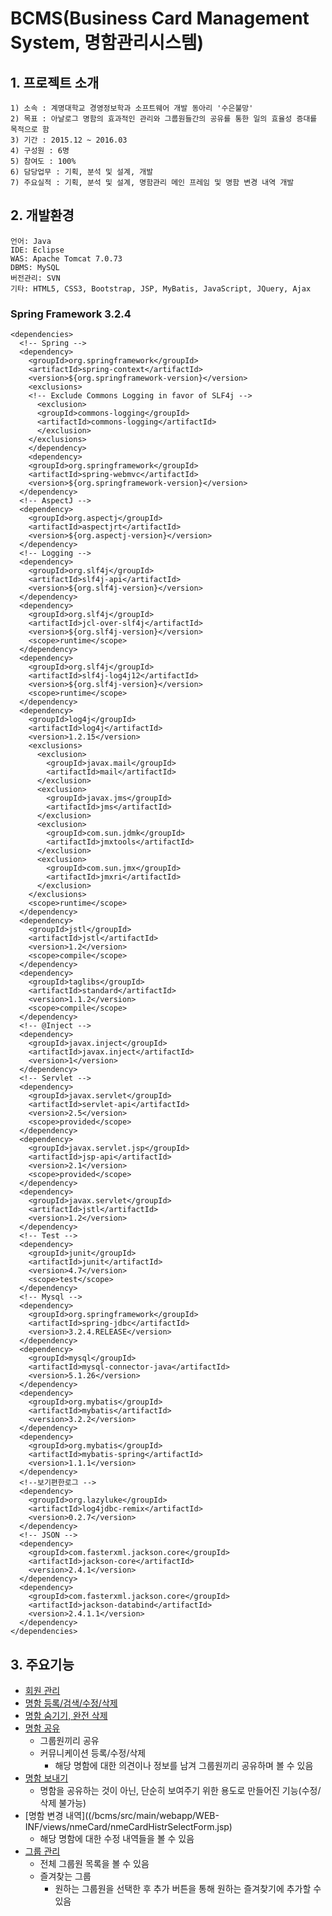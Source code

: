 # BCMS(Business Card Management System, 명함관리시스템)

## 1. 프로젝트 소개

```
1) 소속 : 계명대학교 경영정보학과 소프트웨어 개발 동아리 '수은불망'
2) 목표 : 아날로그 명함의 효과적인 관리와 그룹원들간의 공유를 통한 일의 효율성 증대를 목적으로 함
3) 기간 : 2015.12 ~ 2016.03
4) 구성원 : 6명
5) 참여도 : 100%
6) 담당업무 : 기획, 분석 및 설계, 개발
7) 주요실적 : 기획, 분석 및 설계, 명함관리 메인 프레임 및 명함 변경 내역 개발
```

## 2. 개발환경

```
언어: Java
IDE: Eclipse
WAS: Apache Tomcat 7.0.73
DBMS: MySQL
버전관리: SVN
기타: HTML5, CSS3, Bootstrap, JSP, MyBatis, JavaScript, JQuery, Ajax
```
### Spring Framework 3.2.4
```
<dependencies>
  <!-- Spring -->
  <dependency>
    <groupId>org.springframework</groupId>
    <artifactId>spring-context</artifactId>
    <version>${org.springframework-version}</version>
    <exclusions>
    <!-- Exclude Commons Logging in favor of SLF4j -->
      <exclusion>
      <groupId>commons-logging</groupId>
      <artifactId>commons-logging</artifactId>
      </exclusion>
    </exclusions>
	</dependency>
	<dependency>
    <groupId>org.springframework</groupId>
    <artifactId>spring-webmvc</artifactId>
    <version>${org.springframework-version}</version>
  </dependency>				
  <!-- AspectJ -->
  <dependency>
    <groupId>org.aspectj</groupId>
    <artifactId>aspectjrt</artifactId>
    <version>${org.aspectj-version}</version>
  </dependency>			
  <!-- Logging -->
  <dependency>
    <groupId>org.slf4j</groupId>
    <artifactId>slf4j-api</artifactId>
    <version>${org.slf4j-version}</version>
  </dependency>
  <dependency>
    <groupId>org.slf4j</groupId>
    <artifactId>jcl-over-slf4j</artifactId>
    <version>${org.slf4j-version}</version>
    <scope>runtime</scope>
  </dependency>
  <dependency>
    <groupId>org.slf4j</groupId>
    <artifactId>slf4j-log4j12</artifactId>
    <version>${org.slf4j-version}</version>
    <scope>runtime</scope>
  </dependency>
  <dependency>
    <groupId>log4j</groupId>
    <artifactId>log4j</artifactId>
    <version>1.2.15</version>
    <exclusions>
      <exclusion>
        <groupId>javax.mail</groupId>
        <artifactId>mail</artifactId>
      </exclusion>
      <exclusion>
        <groupId>javax.jms</groupId>
        <artifactId>jms</artifactId>
      </exclusion>
      <exclusion>
        <groupId>com.sun.jdmk</groupId>
        <artifactId>jmxtools</artifactId>
      </exclusion>
      <exclusion>
        <groupId>com.sun.jmx</groupId>
        <artifactId>jmxri</artifactId>
      </exclusion>
    </exclusions>
    <scope>runtime</scope>
  </dependency>		
  <dependency>
    <groupId>jstl</groupId>
    <artifactId>jstl</artifactId>
    <version>1.2</version>
    <scope>compile</scope>
  </dependency>
  <dependency>
    <groupId>taglibs</groupId>
    <artifactId>standard</artifactId>
    <version>1.1.2</version>
    <scope>compile</scope>
  </dependency>
  <!-- @Inject -->
  <dependency>
    <groupId>javax.inject</groupId>
    <artifactId>javax.inject</artifactId>
    <version>1</version>
  </dependency>				
  <!-- Servlet -->
  <dependency>
    <groupId>javax.servlet</groupId>
    <artifactId>servlet-api</artifactId>
    <version>2.5</version>
    <scope>provided</scope>
  </dependency>
  <dependency>
    <groupId>javax.servlet.jsp</groupId>
    <artifactId>jsp-api</artifactId>
    <version>2.1</version>
    <scope>provided</scope>
  </dependency>
  <dependency>
    <groupId>javax.servlet</groupId>
    <artifactId>jstl</artifactId>
    <version>1.2</version>
  </dependency>	
  <!-- Test -->
  <dependency>
    <groupId>junit</groupId>
    <artifactId>junit</artifactId>
    <version>4.7</version>
    <scope>test</scope>
  </dependency>		
  <!-- Mysql -->
  <dependency>
    <groupId>org.springframework</groupId>
    <artifactId>spring-jdbc</artifactId>
    <version>3.2.4.RELEASE</version>
  </dependency>         
  <dependency>
    <groupId>mysql</groupId>
    <artifactId>mysql-connector-java</artifactId>
    <version>5.1.26</version>
  </dependency>    
  <dependency>
    <groupId>org.mybatis</groupId>
    <artifactId>mybatis</artifactId>
    <version>3.2.2</version>
  </dependency>	         
  <dependency>
    <groupId>org.mybatis</groupId>
    <artifactId>mybatis-spring</artifactId>
    <version>1.1.1</version>
  </dependency>		
  <!--보기편한로그 -->
  <dependency>
    <groupId>org.lazyluke</groupId>
    <artifactId>log4jdbc-remix</artifactId>
    <version>0.2.7</version>
  </dependency>
  <!-- JSON -->
  <dependency> 
    <groupId>com.fasterxml.jackson.core</groupId> 
    <artifactId>jackson-core</artifactId> 
    <version>2.4.1</version>
  </dependency> 
  <dependency> 
    <groupId>com.fasterxml.jackson.core</groupId> 
    <artifactId>jackson-databind</artifactId> 
    <version>2.4.1.1</version>
  </dependency>
</dependencies>
```
## 3. 주요기능

* [회원 관리](/bcms/src/main/webapp/WEB-INF/views/login)
* [명함 등록/검색/수정/삭제](/bcms/src/main/webapp/WEB-INF/views/nmeCard)
* [명함 숨기기, 완전 삭제](/bcms/src/main/webapp/WEB-INF/views/nmeCard)
* [명함 공유](/bcms/src/main/webapp/WEB-INF/views/shar)
	* 그룹원끼리 공유
	* 커뮤니케이션 등록/수정/삭제
		* 해당 명함에 대한 의견이나 정보를 남겨 그룹원끼리 공유하며 볼 수 있음
* [명함 보내기](/bcms/src/main/webapp/WEB-INF/views/shar)
	* 명함을 공유하는 것이 아닌, 단순히 보여주기 위한 용도로 만들어진 기능(수정/삭제 불가능)
* [명함 변경 내역]((/bcms/src/main/webapp/WEB-INF/views/nmeCard/nmeCardHistrSelectForm.jsp)
	* 해당 명함에 대한 수정 내역들을 볼 수 있음
* [그룹 관리](/bcms/src/main/webapp/WEB-INF/views/group)
	* 전체 그룹원 목록을 볼 수 있음
	* 즐겨찾는 그룹
		* 원하는 그룹원을 선택한 후 추가 버튼을 통해 원하는 즐겨찾기에 추가할 수 있음
